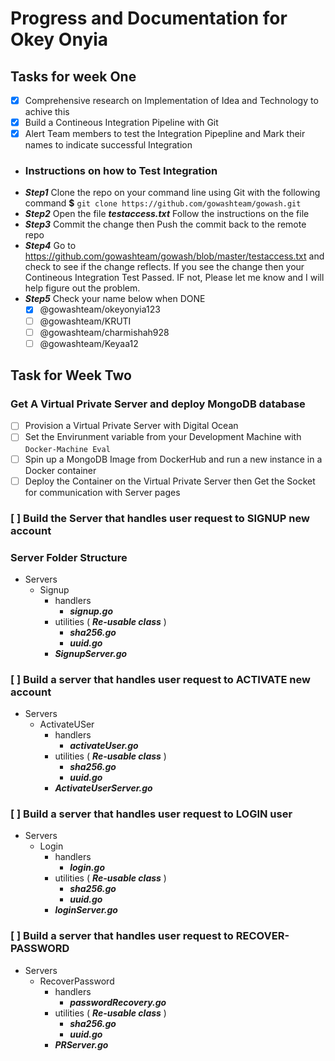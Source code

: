 # Progress and Documentation for Okey Onyia
## Tasks for week One
-[x]  Comprehensive research on Implementation of Idea and Technology to achive this
-[x] Build a Contineous Integration Pipeline with  Git
-   [x] Alert Team members to test the Integration Pipepline and Mark their names to indicate successful Integration
-   ### Instructions on how to Test Integration
-   ***Step1***
         Clone the repo on your command line using Git with the following command
             **$** `git clone https://github.com/gowashteam/gowash.git`
-   ***Step2***
         Open the file ***testaccess.txt***
         Follow the instructions on the file
-   ***Step3***
         Commit the change then Push the commit back to the remote repo
-   ***Step4***
         Go to https://github.com/gowashteam/gowash/blob/master/testaccess.txt and check to see if the change reflects.
         If you see the change then your Contineous Integration Test Passed. IF not, Please let me know and I will help             figure out the problem.
-   ***Step5*** Check your name below when DONE
       - [x] @gowashteam/okeyonyia123
      - [ ] @gowashteam/KRUTI
      - [ ] @gowashteam/charmishah928
      - [ ] @gowashteam/Keyaa12
## Task for Week Two
### Get A Virtual Private Server and deploy MongoDB database
-   [ ]  Provision a Virtual Private Server with Digital Ocean
-   [ ] Set the Envirunment variable from your Development Machine with `Docker-Machine Eval`
-   [ ] Spin up a MongoDB Image from DockerHub and run a new instance in a Docker container
-   [ ] Deploy the Container on the Virtual Private Server then Get the Socket for communication with Server pages
### [ ] Build the Server that handles user request to SIGNUP new account
  ### Server Folder Structure
-  Servers
    -   Signup
        - handlers
          -   ***signup.go***
        - utilities ( ***Re-usable class*** )
           -    ***sha256.go***
           -    ***uuid.go***
        - ***SignupServer.go***
### [ ] Build a server that handles user request to ACTIVATE new account
-  Servers
    -   ActivateUSer
        - handlers
          -   ***activateUser.go***
        - utilities ( ***Re-usable class*** )
           -    ***sha256.go***
           -    ***uuid.go***
        - ***ActivateUserServer.go***
### [ ] Build a server that handles user request to LOGIN user
-  Servers
    -   Login
        - handlers
          -   ***login.go***
        - utilities ( ***Re-usable class*** )
           -    ***sha256.go***
           -    ***uuid.go***
        - ***loginServer.go***
### [ ] Build a server that handles user request to RECOVER-PASSWORD
-  Servers
    -   RecoverPassword
        - handlers
          -   ***passwordRecovery.go***
        - utilities ( ***Re-usable class*** )
           -    ***sha256.go***
           -    ***uuid.go***
        - ***PRServer.go***
